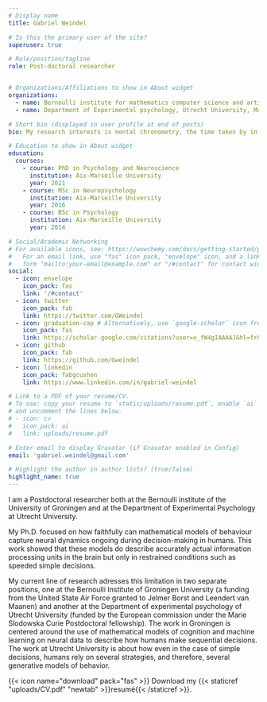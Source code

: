 ```yaml
---
# Display name
title: Gabriel Weindel

# Is this the primary user of the site?
superuser: true

# Role/position/tagline
role: Post-doctoral researcher


# Organizations/Affiliations to show in About widget
organizations:
  - name: Bernoulli institute for mathematics computer science and artificial intelligence, University of Groningen, US Air Force Grant (Principal Investigators - Jelmer Borst & Leendert van Maanen)
  - name: Department of Experimental psychology, Utrecht University, Marie Slodowska Curie Actions postdoctoral Grant (supervisor - Leendert van Maanen)

# Short bio (displayed in user profile at end of posts)
bio: My research interests is mental chronometry, the time taken by information processing units in our brain. To study these times I rely on cognitive models of behavior that I combine with neural data such as electro-encephalography. 

# Education to show in About widget
education:
  courses:
    - course: PhD in Psychology and Neuroscience
      institution: Aix-Marseille University
      year: 2021
    - course: MSc in Neuropsychology
      institution: Aix-Marseille University
      year: 2016
    - course: BSc in Psychology
      institution: Aix-Marseille University
      year: 2014

# Social/Academic Networking
# For available icons, see: https://wowchemy.com/docs/getting-started/page-builder/#icons
#   For an email link, use "fas" icon pack, "envelope" icon, and a link in the
#   form "mailto:your-email@example.com" or "/#contact" for contact widget.
social:
  - icon: envelope
    icon_pack: fas
    link: '/#contact'
  - icon: twitter
    icon_pack: fab
    link: https://twitter.com/GWeindel
  - icon: graduation-cap # Alternatively, use `google-scholar` icon from `ai` icon pack
    icon_pack: fas
    link: https://scholar.google.com/citations?user=o_fW4gIAAAAJ&hl=fr&oi=ao
  - icon: github
    icon_pack: fab
    link: https://github.com/Gweindel
  - icon: linkedin
    icon_pack: fabgcushen
    link: https://www.linkedin.com/in/gabriel-weindel

# Link to a PDF of your resume/CV.
# To use: copy your resume to `static/uploads/resume.pdf`, enable `ai` icons in `params.toml`,
# and uncomment the lines below.
# - icon: cv
#   icon_pack: ai
#   link: uploads/resume.pdf

# Enter email to display Gravatar (if Gravatar enabled in Config)
email: 'gabriel.weindel@gmail.com'

# Highlight the author in author lists? (true/false)
highlight_name: true
---
```


I am a Postdoctoral researcher both at the Bernoulli institute of the University of Groningen and at the Department of Experimental Psychology at Utrecht University.

My Ph.D. focused on how faithfully can mathematical models of behaviour capture neural dynamics ongoing during decision-making in humans. This work showed that these models do describe accurately actual information processing units in the brain but only in restrained conditions such as speeded simple decisions. 

My current line of research adresses this limitation in two separate positions, one at the Bernoulli Institute of Groningen University (a funding from the United State Air Force granted to Jelmer Borst and Leendert van Maanen) and another at the Department of experimental psychology of Utrecht University (funded by the European commission under the Marie Slodowska Curie Postdoctoral fellowship). The work in Groningen is centered around the use of mathematical models of cognition and machine learning on neural data to describe how humans make sequential decisions. The work at Utrecht University is about how even in the case of simple decisions, humans rely on several strategies, and therefore, several generative models of behavior.

{{< icon name="download" pack="fas" >}} Download my {{< staticref "uploads/CV.pdf" "newtab" >}}resumé{{< /staticref >}}.
